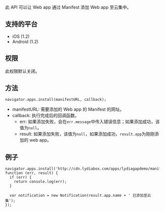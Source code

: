 此 API 可以让 Web app 通过 Manifest 添加 Web app 至云集中。

## 支持的平台
* iOS (1.2)
* Android (1.2)

## 权限
此权限默认关闭。

## 方法

```
navigator.apps.install(manifestURL, callback);
```

* manifestURL: 需要添加的 Web app 的 Manifest 的网址。
* callback: 执行完成后的回调函数。
  * err: 如果添加失败，会在`err.message`中传入错误信息；如果添加成功，该值为`null`。
  * result: 如果添加失败，该值为`null`，如果添加成功，`result.app`为刚刚添加的 web app。

## 例子

```
navigator.apps.install('http://cdn.lydiabox.com/apps/lydiagapdemo/manifest.webapp', function (err, result) {
  if (err) {
    return console.log(err);
  }

  var notification = new Notification(result.app.name + ' 已添加至云集');
});
```
